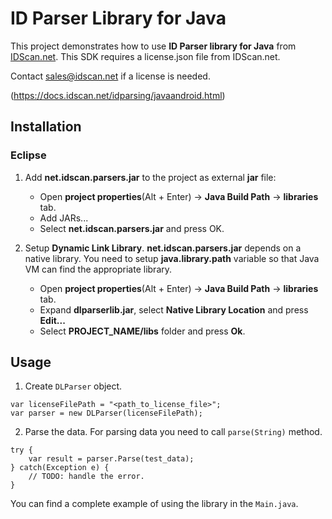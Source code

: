 ﻿# ID Parser Library for Java
This project demonstrates how to use **ID Parser library for Java** from [IDScan.net](https://idscan.net/).
This SDK requires a license.json file from IDScan.net. 

Contact sales@idscan.net if a license is needed.

(https://docs.idscan.net/idparsing/javaandroid.html)

## Installation

### Eclipse

1. Add **net.idscan.parsers.jar** to the project as external **jar** file:
    + Open **project properties**(Alt + Enter) → **Java Build Path** → **libraries** tab.
    + Add JARs...
    + Select **net.idscan.parsers.jar** and press OK.

2. Setup **Dynamic Link Library**. **net.idscan.parsers.jar** depends on a native library. You need to setup **java.library.path** variable so that Java VM can find the appropriate library.
    + Open **project properties**(Alt + Enter) → **Java Build Path** → **libraries** tab.
    + Expand **dlparserlib.jar**, select **Native Library Location** and press **Edit...**
    + Select **PROJECT_NAME/libs** folder and press **Ok**.

## Usage

1. Create ```DLParser``` object.
```
var licenseFilePath = "<path_to_license_file>";
var parser = new DLParser(licenseFilePath);
```

2. Parse the data. For parsing data you need to call ```parse(String)``` method.
```
try {
    var result = parser.Parse(test_data);
} catch(Exception e) {
    // TODO: handle the error.
}
```

You can find a complete example of using the library in the ```Main.java```.
